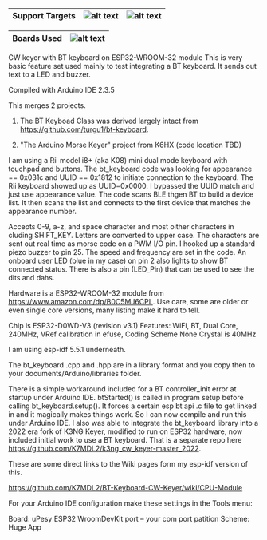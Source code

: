 | Support Targets | ![alt text][esp32] | ![alt text][Arduino] |
| --- | --- | --- |

| Boards Used | ![alt text][esp32-WROOM-32]|
| --- | --- |

[esp32]: https://img.shields.io/badge/ESP32-green "ESP32"
[Arduino]: https://img.shields.io/badge/Arduino-blue "Arduino"
[esp32-WROOM-32]: https://img.shields.io/badge/ESP32--WROOM--32-orange "ESP32-WROOM-32"

CW keyer with BT keyboard on ESP32-WROOM-32 module   This is very basic feature set used mainly to test integrating a BT keyboard. It sends out text to a LED and buzzer.

Compiled with Arduino IDE 2.3.5

This merges 2 projects.

1. The BT Keyboad Class was derived largely intact from https://github.com/turgu1/bt-keyboard.   

2. "The Arduino Morse Keyer" project from K6HX (code location TBD) 

I am using a Rii model i8+ (aka K08) mini dual mode keyboard with touchpad and buttons.  The bt_keyboard code was looking for appearance == 0x031c and UUID == 0x1812 to initiate connection to the keyboard.  The Rii keyboard showed up as UUID=0x0000.  I bypassed the UUID match and just use appearance value. The code scans BLE thgen BT to build a device list.  It then scans the list and connects to the first device that matches the appearance number.

Accepts 0-9, a-z, and space character and most oither characters in cluding SHIFT_KEY.  Letters are converted to upper case.  The characters are sent out real time as morse code on a PWM I/O pin.  I hooked up a standard piezo buzzer to pin 25.  The speed and frequency are set in the code.  An onboard user LED (blue in my case) on pin 2 also lights to show BT connected status.  There is also a pin (LED_Pin) that can be used to see the dits and dahs.

Hardware is a ESP32-WROOM-32 module from https://www.amazon.com/dp/B0C5MJ6CPL.   Use care, some are older or even single core versions, many listing make it hard to tell.

Chip is ESP32-D0WD-V3 (revision v3.1)
Features: WiFi, BT, Dual Core, 240MHz, VRef calibration in efuse, Coding Scheme None
Crystal is 40MHz

I am using esp-idf 5.5.1 underneath. 

The bt_keyboard .cpp and .hpp are in a library format and you copy then to your documents/Arduino/libraries folder.

There is a simple workaround included for a BT controller_init error at startup under Arduino IDE.  btStarted() is called in program setup before calling bt_keyboard.setup().  It forces a certain esp bt api .c file to get linked in and it magically makes things work.  So I can now compile and run this under Arduino IDE.  I also was able to integrate the bt_keyboard library into a 2022 era fork of K3NG Keyer, modified to run on ESP32 hardware, now included initial work to use a BT keyboard. That is a separate repo here https://github.com/K7MDL2/k3ng_cw_keyer-master_2022.

These are some direct links to the Wiki pages form my esp-idf version of this.
    
https://github.com/K7MDL2/BT-Keyboard-CW-Keyer/wiki/CPU-Module

For your Arduino IDE configuration make these settings in the Tools menu:

Board: uPesy ESP32 WroomDevKit
port – your com port
patition Scheme: Huge App












